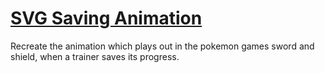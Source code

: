 # [SVG Saving Animation](https://codepen.io/borntofrappe/full/rNxmORz)

Recreate the animation which plays out in the pokemon games sword and shield, when a trainer saves its progress.
